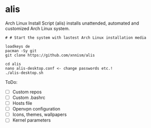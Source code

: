 # alis

Arch Linux Install Script (alis) installs unattended, automated and customized Arch Linux system.


```
# # Start the system with lastest Arch Linux installation media

loadkeys de
pacman -Sy git
git clone https://github.com/xnnism/alis

cd alis
nano alis-desktop.conf <- change passwords etc.!
./alis-desktop.sh

```

ToDo:
- [ ] Custom repos
- [ ] Custom .bashrc
- [ ] Hosts file
- [ ] Openvpn configuration
- [ ] Icons, themes, wallpapers
- [ ] Kernel parameters
